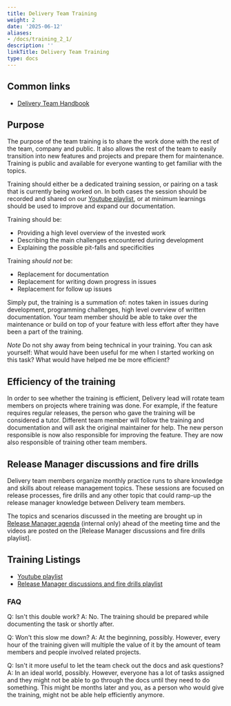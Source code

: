 ```yaml
---
title: Delivery Team Training
weight: 2
date: '2025-06-12'
aliases:
- /docs/training_2_1/
description: ''
linkTitle: Delivery Team Training
type: docs
---
```


## Common links

* [Delivery Team Handbook](/handbook/engineering/infrastructure/team/delivery/)

## Purpose

The purpose of the team training is to share the work done with the rest of the team, company and public.
It also allows the rest of the team to easily transition into new features and projects
and prepare them for maintenance. Training is public and available for everyone
wanting to get familiar with the topics.

Training should either be a dedicated training session, or pairing on a task that is currently being worked on. In both cases the session should be recorded and shared on our [Youtube playlist](https://www.youtube.com/playlist?list=PL05JrBw4t0KqQh7yud-u2NSt7V4isH_vg), or at minimum learnings should be used to improve and expand our documentation.

Training should be:

* Providing a high level overview of the invested work
* Describing the main challenges encountered during development
* Explaining the possible pit-falls and specificities

Training *should not* be:

* Replacement for documentation
* Replacement for writing down progress in issues
* Replacement for follow up issues

Simply put, the training is a summation of: notes taken in issues during development,
programming challenges, high level overview of written documentation. Your team
member should be able to take over the maintenance or build on top of your feature
with less effort after they have been a part of the training.

*Note* Do not shy away from being technical in your training. You can ask yourself:
What would have been useful for me when I started working on this task? What
would have helped me be more efficient?

## Efficiency of the training

In order to see whether the training is efficient, Delivery lead will rotate team
members on projects where training was done. For example, if the feature
requires regular releases, the person who gave the training will be considered
a tutor. Different team member will follow the training and documentation and
will ask the original maintainer for help. The new person responsible is now
also responsible for improving the feature. They are now also responsible of
training other team members.

## Release Manager discussions and fire drills

Delivery team members organize monthly practice runs to share knowledge and
skills about release management topics. These sessions are focused on release processes,
fire drills and any other topic that could ramp-up the release manager knowledge between
Delivery team members.

The topics and scenarios discussed in the meeting are brought up in [Release Manager agenda](https://docs.google.com/document/d/1ttz3uNRaL5Ihp373Xgl459Fqu7wZMX4h9ROKeq_CaSY/edit)
(internal only) ahead of the meeting time and the videos are posted on the
[Release Manager discussions and fire drills playlist].

## Training Listings

* [Youtube playlist](https://www.youtube.com/playlist?list=PL05JrBw4t0KqQh7yud-u2NSt7V4isH_vg)
* [Release Manager discussions and fire drills playlist](https://www.youtube.com/playlist?list=PL05JrBw4t0KrxYqLycfvyiWpgtNApTfzx)

### FAQ

Q: Isn't this double work?
A: No. The training should be prepared while documenting the task or shortly after.

Q: Won't this slow me down?
A: At the beginning, possibly. However, every hour of the training given will
multiple the value of it by the amount of team members and people involved related projects.

Q: Isn't it more useful to let the team check out the docs and ask questions?
A: In an ideal world, possibly. However, everyone has a lot of tasks assigned
and they might not be able to go through the docs until they need to do something.
This might be months later and you, as a person who would give the training, might not
be able help efficiently anymore.
